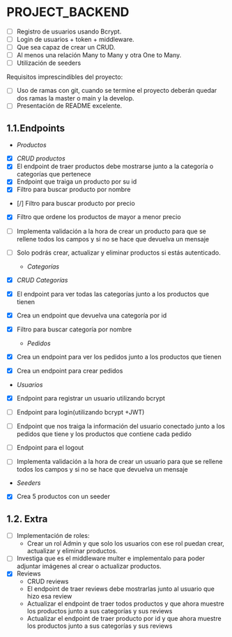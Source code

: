 # PROJECT_BACKEND

- [ ] Registro de usuarios usando Bcrypt.
- [ ] Login de usuarios + token + middleware.
- [ ] Que sea capaz de crear un CRUD.
- [ ] Al menos una relación Many to Many y otra One to Many.
- [ ] Utilización de seeders

Requisitos imprescindibles del proyecto:
- [ ] Uso de ramas con git, cuando se termine el proyecto deberán quedar dos ramas la master o main y la develop.
- [ ] Presentación de README excelente.

## 1.1.Endpoints
  - _Productos_
- [X] *CRUD productos*
- [X] El endpoint de traer productos debe mostrarse junto a la categoría o categorías que pertenece
- [X] Endpoint que traiga un producto por su id
- [X] Filtro para buscar producto por nombre
- [/] Filtro para buscar producto por precio
- [X] Filtro que ordene los productos de mayor a menor precio
- [ ] Implementa validación a la hora de crear un producto para que se rellene todos los campos y si no se hace que devuelva un mensaje
- [ ] Solo podrás crear, actualizar y eliminar productos si estás autenticado.



  - _Categorías_
- [X] *CRUD Categorías*
- [X] El endpoint para ver todas las categorías junto a los productos que tienen
- [X] Crea un endpoint que devuelva una categoría por id
- [X] Filtro para buscar categoría por nombre



  - _Pedidos_
- [X] Crea un endpoint para ver los pedidos junto a los productos que tienen 
- [X] Crea un endpoint para crear pedidos




 - _Usuarios_
- [X] Endpoint para registrar un usuario utilizando bcrypt
- [ ] Endpoint para login(utilizando bcrypt +JWT)
- [ ] Endpoint que nos traiga la información del usuario conectado junto a los pedidos que tiene y los productos que contiene cada pedido
- [ ] Endpoint para el logout
- [ ] Implementa validación a la hora de crear un usuario para que se rellene todos los campos y si no se hace que devuelva un mensaje



 - _Seeders_
- [X] Crea 5 productos con un seeder

## 1.2. Extra		
- [ ] Implementación de roles:
    - Crear un rol Admin y que solo los usuarios con ese rol puedan crear, actualizar y eliminar productos.
- [ ] Investiga que es el middleware multer e implementalo para poder adjuntar imágenes al crear o actualizar productos.
- [X] Reviews
    - CRUD reviews
    - El endpoint de traer reviews debe mostrarlas junto al usuario que hizo esa review
    - Actualizar el endpoint de traer todos productos y que ahora muestre los productos junto a sus categorías y sus reviews
    - Actualizar el endpoint de traer producto por id y que ahora muestre los productos junto a sus categorías y sus reviews


